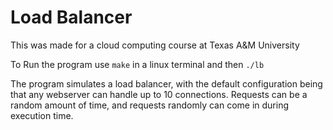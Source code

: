 # Load Balancer

This was made for a cloud computing course at Texas A&M University

To Run the program use `make` in a linux terminal and then `./lb`

The program simulates a load balancer, with the default configuration being that any webserver can handle up to 10 connections.
Requests can be a random amount of time, and requests randomly can come in during execution time.
